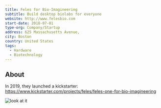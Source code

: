 ```yaml
---
title: Feles for Bio-Imagineering
subtitle: Build desktop biolabs for everyone
website: http://www.felesbio.com
start-date: 2018-07-01
type-org: Company/Startup
address: 625 Massachusetts Avenue, 
city: Boston
country: United States
tags:
  - Hardware
  - Biotechnology
---
```


## About
In 2019, they launched a kickstarter:
https://www.kickstarter.com/projects/feles/feles-one-for-bio-imagineering

![look at it](https://github.com/DIYbiosphere/sphere/blob/master/_startups/feles/feles.gif)
